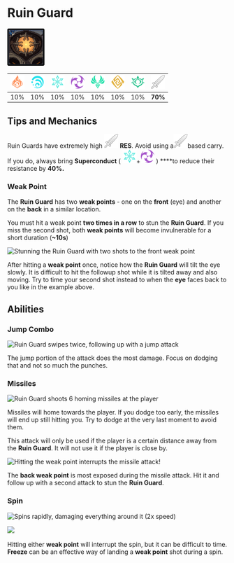 # Ruin Guard

![](../../.gitbook/assets/ruin-guard.jpg)

| ![](../../.gitbook/assets/pyro_small.png)  | ![](../../.gitbook/assets/hydro_small.png)  | ![](../../.gitbook/assets/cryo_small.png)  | ![](../../.gitbook/assets/electro_small.png)  | ![](../../.gitbook/assets/anemo_small.png)  | ![](../../.gitbook/assets/geo_small.png)  | ![](../../.gitbook/assets/dendro_small.png)  | ![](../../.gitbook/assets/physical_small.png)  |
| :---: | :---: | :---: | :---: | :---: | :---: | :---: | :---: |
| 10% | 10% | 10% | 10% | 10% | 10% | 10% | **70%** |

## Tips and Mechanics

Ruin Guards have extremely high ![](../../.gitbook/assets/physical_small.png) **RES**. Avoid using a![](../../.gitbook/assets/physical_small.png)based carry. If you do, always bring **Superconduct** \( ![](../../.gitbook/assets/cryo_small.png)+![](../../.gitbook/assets/electro_small.png) \) ****to reduce their resistance by **40%.**

### Weak Point

The **Ruin Guard** has two **weak points** - one on the **front** \(eye\) and another on the **back** in a similar location.

You must hit a weak point **two times in a row** to stun the **Ruin Guard**. If you miss the second shot, both **weak points** will become invulnerable for a short duration \(**~10s**\)

![Stunning the Ruin Guard with two shots to the front weak point](../../.gitbook/assets/ruinguard_stun.gif)

After hitting a **weak point** once, notice how the **Ruin Guard** will tilt the eye slowly. It is difficult to hit the followup shot while it is tilted away and also moving. Try to time your second shot instead to when the **eye** faces back to you like in the example above.

## Abilities

### Jump Combo

![Ruin Guard swipes twice, following up with a jump attack](../../.gitbook/assets/ruinguard_jump.gif)

The jump portion of the attack does the most damage. Focus on dodging that and not so much the punches.

### Missiles

![Ruin Guard shoots 6 homing missiles at the player](../../.gitbook/assets/ruinguard_missile.gif)

Missiles will home towards the player. If you dodge too early, the missiles will end up still hitting you. Try to dodge at the very last moment to avoid them.

This attack will only be used if the player is a certain distance away from the **Ruin Guard**. It will not use it if the player is close by.

![Hitting the weak point interrupts the missile attack!](../../.gitbook/assets/ruinguard_stun_back.gif)

The **back weak point** is most exposed during the missile attack. Hit it and follow up with a second attack to stun the **Ruin Guard**.

### Spin

![Spins rapidly, damaging everything around it \(2x speed\)](../../.gitbook/assets/ruinguard_spin.gif)

![](../../.gitbook/assets/ruinguard_spin_stun.gif)

Hitting either **weak point** will interrupt the spin, but it can be difficult to time. **Freeze** can be an effective way of landing a **weak point** shot during a spin.

